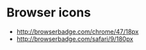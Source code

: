Browser icons
=====
* http://browserbadge.com/chrome/47/18px
* http://browserbadge.com/safari/9/180px
